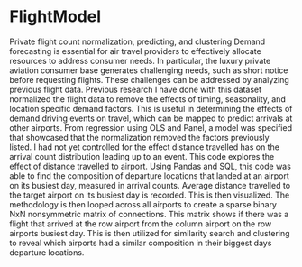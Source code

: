 # FlightModel
Private flight count normalization, predicting, and clustering
Demand forecasting is essential for air travel providers to effectively allocate resources to address consumer needs. In particular, the luxury private aviation consumer base generates challenging needs, such as short notice before requesting flights. These challenges can be addressed by analyzing previous flight data. Previous research I have done with this dataset normalized the flight data to remove the effects of timing, seasonality, and location specific demand factors. This is useful in determining the effects of demand driving events on travel, which can be mapped to predict arrivals at other airports. From regression using OLS and Panel, a model was specified that showcased that the normalization removed the factors previously listed. I had not yet controlled for the effect distance travelled has on the arrival count distribution leading up to an event.
This code explores the effect of distance travelled to airport. Using Pandas and SQL, this code was able to find the composition of departure locations that landed at an airport on its busiest day, measured in arrival counts. Average distance travelled to the target airport on its busiest day is recorded. This is then visualized.
The methodology is then looped across all airports to create a sparse binary NxN nonsymmetric matrix of connections. This matrix shows if there was a flight that arrived at the row airport from the column airport on the row airports busiest day. This is then utilized for similarity search and clustering to reveal which airports had a similar composition in their biggest days departure locations.
